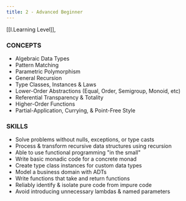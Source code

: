 ```yaml
---
title: 2 - Advanced Beginner
---
```

[[I.Learning Level]],


### CONCEPTS
* Algebraic Data Types
* Pattern Matching
* Parametric Polymorphism
* General Recursion
* Type Classes, Instances & Laws
* Lower-Order Abstractions (Equal, Order, Semigroup, Monoid, etc)
* Referential Transparency & Totality
* Higher-Order Functions
* Partial-Application, Currying, & Point-Free Style

### SKILLS
* Solve problems without nulls, exceptions, or type casts
* Process & transform recursive data structures using recursion
* Able to use functional programming "in the small"
* Write basic monadic code for a concrete monad
* Create type class instances for custom data types
* Model a business domain with ADTs
* Write functions that take and return functions
* Reliably identify & isolate pure code from impure code
* Avoid introducing unnecessary lambdas & named parameters